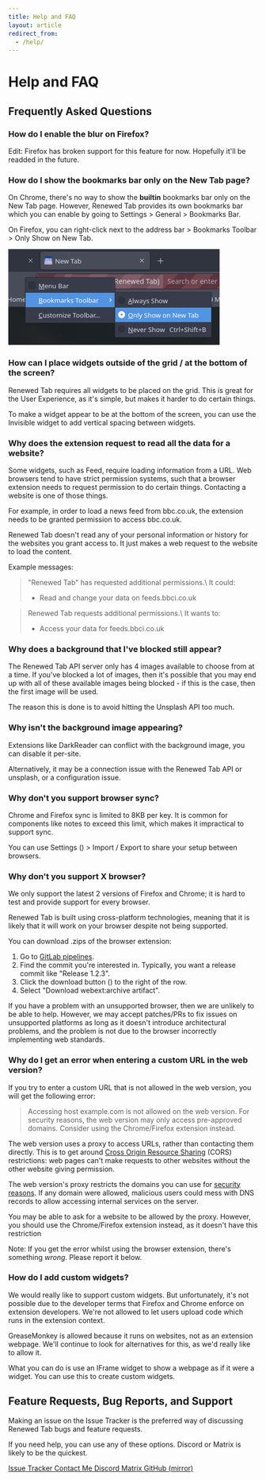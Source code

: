 ```yaml
---
title: Help and FAQ
layout: article
redirect_from:
  - /help/
---
```


# Help and FAQ

## Frequently Asked Questions

### How do I enable the blur on Firefox?

Edit: Firefox has broken support for this feature for now.
Hopefully it'll be readded in the future.

<!-- The blur requires an experimental feature in Firefox to be enabled, called
`backdrop-filter`:

1. Open a new tab and type `about:config` as the address.
2. Accept the warning.
3. Enable `layout.css.backdrop-filter.enabled`.
4. Close and reopen Firefox.

Please note that you may get visual glitches with this, it is an unstable
Firefox feature, which is why it's not enabled by default. -->

### How do I show the bookmarks bar only on the New Tab page?

On Chrome, there's no way to show the **builtin** bookmarks bar only
on the New Tab page. However, Renewed Tab provides its own bookmarks bar which
you can enable by going to Settings > General > Bookmarks Bar.

On Firefox, you can right-click next to the address bar > Bookmarks Toolbar >
Only Show on New Tab.

![Only show on new tab](/static/images/help/firefox_bookmarks.png)

### How can I place widgets outside of the grid / at the bottom of the screen?

Renewed Tab requires all widgets to be placed on the grid. This is great for
the User Experience, as it's simple, but makes it harder to do certain things.

To make a widget appear to be at the bottom of the screen, you can use the
Invisible widget to add vertical spacing between widgets.

### Why does the extension request to read all the data for a website?

Some widgets, such as Feed, require loading information from a URL.
Web browsers tend to have strict permission systems, such that a browser
extension needs to request permission to do certain things.
Contacting a website is one of those things.

For example, in order to load a news feed from bbc.co.uk, the extension needs
to be granted permission to access bbc.co.uk.

Renewed Tab doesn't read any of your personal information or history for the
websites you grant access to. It just makes a web request to the website to load
the content.

Example messages:

> "Renewed Tab" has requested additional permissions.\\
> It could:
> - Read and change your data on feeds.bbci.co.uk

> Renewed Tab requests additional permissions.\\
> It wants to:
> - Access your data for feeds.bbci.co.uk

### Why does a background that I've blocked still appear?

The Renewed Tab API server only has 4 images available to choose from at a time.
If you've blocked a lot of images, then it's possible that you may end up with
all of these available images being blocked - if this is the case, then the
first image will be used.

The reason this is done is to avoid hitting the Unsplash API too much.

### Why isn't the background image appearing?

Extensions like DarkReader can conflict with the background image, you can
disable it per-site.

Alternatively, it may be a connection issue with the Renewed Tab API or unsplash,
or a configuration issue.

### Why don't you support browser sync?

Chrome and Firefox sync is limited to 8KB per key. It is common for components like notes
to exceed this limit, which makes it impractical to support sync.

You can use Settings (<i class="fas fa-cog"></i>) > Import / Export to share
your setup between browsers.

### Why don't you support X browser?

We only support the latest 2 versions of Firefox and Chrome; it is hard to test
and provide support for every browser.

Renewed Tab is built using cross-platform technologies, meaning that it is likely
that it will work on your browser despite not being supported.

You can download .zips of the browser extension:

1. Go to [GitLab pipelines](https://gitlab.com/renewedtab/renewedtab/-/pipelines).
2. Find the commit you're interested in. Typically, you want a release commit
   like "Release 1.2.3".
3. Click the download button (<i class="tag fas fa-ellipsis-v"></i>) to the right of the row.
4. Select "Download webext:archive artifact".

If you have a problem with an unsupported browser, then we are unlikely to be
able to help. However, we may accept patches/PRs to fix issues on unsupported
platforms as long as it doesn't introduce architectural problems, and the
problem is not due to the browser incorrectly implementing web standards.

### Why do I get an error when entering a custom URL in the web version?

If you try to enter a custom URL that is not allowed in the web version, you
will get the following error:

> Accessing host example.com is not allowed on the web version. For
> security reasons, the web version may only access pre-approved domains.
> Consider using the Chrome/Firefox extension instead.

The web version uses a proxy to access URLs, rather than contacting them
directly. This is to get around
[Cross Origin Resource Sharing](https://developer.mozilla.org/en-US/docs/Web/HTTP/CORS)
(CORS) restrictions: web pages can't make requests to other websites without the
other website giving permission.

The web version's proxy restricts the domains you can use for
[security reasons](https://owasp.org/www-community/attacks/Server_Side_Request_Forgery).
If any domain were allowed, malicious users could mess with DNS records to allow
accessing internal services on the server.

You may be able to ask for a website to be allowed by the proxy. However, you
should use the Chrome/Firefox extension instead, as it doesn't have this
restriction

Note: If you get the error whilst using the browser extension, there's something
_wrong_. Please report it below.


### How do I add custom widgets?

We would really like to support custom widgets. But unfortunately, it's not
possible due to the developer terms that Firefox and Chrome enforce on extension
developers. We're not allowed to let users upload code which runs in the
extension context.

GreaseMonkey is allowed because it runs on websites, not as an extension webpage.
We'll continue to look for alternatives for this, as we'd really like to allow it.

What you can do is use an IFrame widget to show a webpage as if it were a widget.
You can use this to create custom widgets.


## Feature Requests, Bug Reports, and Support

Making an issue on the Issue Tracker is the preferred way of discussing
Renewed Tab bugs and feature requests.

If you need help, you can use any of these options. Discord or Matrix is likely
to be the quickest.

<div class="buttons">
	<a href="https://gitlab.com/renewedtab/renewedtab/-/issues" class="button is-primary">
		<i class="fab fa-gitlab mr-2"></i>
		Issue Tracker
	</a>
	<a href="https://rubenwardy.com/contact/" class="button">
		<i class="fas fa-envelope mr-2"></i>
		Contact Me
	</a>
	<a href="https://discord.gg/zYjR54b" class="button">
		<i class="fab fa-discord mr-2"></i>
		Discord
	</a>
	<a href="https://matrix.to/#/#renewedtab:matrix.org" class="button" >
		<i class="fas fa-hashtag mr-2"></i>
		Matrix
	</a>
	<a href="https://github.com/rubenwardy/renewedtab" class="button">
		<i class="fab fa-github mr-2"></i>
		GitHub (mirror)
	</a>
</div>
